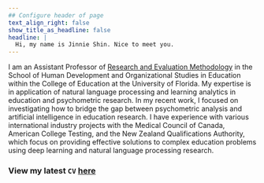 ```yaml
---
## Configure header of page
text_align_right: false
show_title_as_headline: false
headline: |
  Hi, my name is Jinnie Shin. Nice to meet you.
---
```


<!-- this is a subheadline -->
I am an Assistant Professor of [Research and Evaluation Methodology](https://education.ufl.edu/research-evaluation-methods/) in the School of Human Development and Organizational Studies in Education within the College of Education at the University of Florida. My expertise is in application of natural language processing and learning analytics in education and psychometric research. In my recent work, I focused on investigating how to bridge the gap between psychometric analysis and artificial intelligence in education research. I have experience with various international industry projects with the Medical Council of Canada, American College Testing, and the New Zealand Qualifications Authority, which focus on providing effective solutions to complex education problems using deep learning and natural language processing research.

### View my latest `CV` [here](https://docs.google.com/document/d/1D5xQBLe4Kkd_jhMD9CBQ6fGs1Cz-Vi07/edit?usp=sharing&ouid=111988984904105753234&rtpof=true&sd=true)
